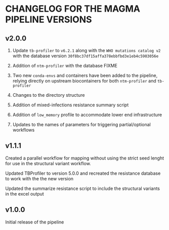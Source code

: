 # CHANGELOG FOR THE MAGMA PIPELINE VERSIONS
<!-- https://keepachangelog.com/en/1.1.0/ -->


## v2.0.0

1. Update `tb-profiler` to `v6.2.1` along with the `WHO mutations catalog v2` with the database version `30f8bc37df15affa378ebbfbd3e1eb4c5903056e`
 
2. Addition of `ntm-profiler` with the database FIXME

3. Two new `conda-envs` and containers have been added to the pipeline, relying directly on upstream biocontainers for both `ntm-profiler` and `tb-profiler`

4. Changes to the directory structure

5. Addition of mixed-infections resistance summary script

6. Addition of `low_memory` profile to accommodate lower end infrastructure

7. Updates to the names of parameters for triggering partial/optional workflows


## v1.1.1

Created a parallel workflow for mapping without using the strict seed lenght for use in the structural variant workflow.

Updated TBProfiler to version 5.0.0 and recreated the resistance database to work with the the new version

Updated the summarize resistance script to include the structural variants in the excel output


## v1.0.0

Initial release of the pipeline
